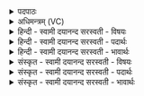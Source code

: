 <details><summary>पदपाठः</summary>

इडा॑म्। अ॒ग्ने॒। पु॒रु॒दꣳस॒मिति॑ पुरु॒ऽदꣳस॑म्। स॒निम्। गोः। श॒श्व॒त्त॒ममिति॑ शश्वत्ऽत॒मम्। हव॑मानाय। सा॒ध॒। स्यात्। नः॒। सु॒नुः। तन॑यः। वि॒जावेति॑ वि॒जाऽवा॑। अग्ने॑। सा। ते॒। सु॒म॒तिरिति॑ सुऽम॒तिः। भू॒तु॒। अ॒स्मेऽइत्य॒स्मे। ५१।
</details>

<details><summary>अधिमन्त्रम् (VC)</summary>

- अग्निर्देवता
- विश्वामित्र ऋषिः
- भुरिगार्षी पङ्क्तिः
- पञ्चमः
</details>

<details><summary>हिन्दी - स्वामी दयानन्द सरस्वती  - विषयः</summary>

मनुष्य गर्भाधानादि संस्कारो से बालकों का संस्कार करें, इस विषय का उपदेश अगले मन्त्र में किया है ॥
</details>

<details><summary>हिन्दी - स्वामी दयानन्द सरस्वती  - पदार्थः</summary>

पदार्थान्वयभाषाः -  हे (अग्ने) विद्वन् ! (ते) आपकी (सा) वह (सुमतिः) सुन्दर बुद्धि (अस्मे) हम लोगों के लिये (भूतु) होवे, जिससे आपका (नः) और हमारा जो (विजावा) विविध प्रकार के ऐश्वर्यों का उत्पादक (सूनुः) उत्पन्न होनेवाला (तनयः) पुत्र (स्यात्) होवे, उस बुद्धि से उस (हवमानाय) विद्या ग्रहण करते हुए के लिये (इडाम्) स्तुति के योग्य वाणी को (गौः) वाणी के सम्बन्ध (शश्वत्तमम्) अनादि रूप अत्यन्त वेदज्ञान को और (पुरुदंसम्) बहुत कर्म जिससे सिद्ध हों, ऐसे (सनिम्) ऋग्वेदादि वेदविभाग को (साध) सिद्ध कीजिये और (अग्ने) हे अध्यापक ! हम लोग भी सिद्ध करें ॥५१ ॥
</details>

<details><summary>हिन्दी - स्वामी दयानन्द सरस्वती  - भावार्थः</summary>

भावार्थभाषाः -  माता-पिता और आचार्य्य को चाहिये कि सावधानी से गर्भाधान आदि संस्कारों की रीति के अनुकूल अच्छे सन्तान उत्पन्न करके उन में वेद, ईश्वर और विद्यायुक्त बुद्धि उत्पन्न करें, क्योंकि ऐसा अन्यधर्म अपत्यसुख का हितकारी कोई नहीं है, ऐसा निश्चय रखना चाहिये ॥५१ ॥
</details>

<details><summary>संस्कृत - स्वामी दयानन्द सरस्वती  - विषयः</summary>

मनुष्यैर्गर्भाधानादिसंस्कारैरपत्यानि संस्कर्तव्यानीत्याह ॥
</details>

<details><summary>संस्कृत - स्वामी दयानन्द सरस्वती  - पदार्थः</summary>

पदार्थान्वयभाषाः -  हे अग्ने ! ते सा सुमतिरस्मे भूतु यया ते नोऽस्माकं च यो विजावा सूनुस्तनयः स्यात्। तया त्वं तस्मै हवमानायेडां गोः शश्वत्तमं पुरुदंसं सनिं साधाग्ने वयं च साध्नुयाम ॥५१ ॥
</details>

<details><summary>संस्कृत - स्वामी दयानन्द सरस्वती  - भावार्थः</summary>

भावार्थभाषाः -  मातापितृभ्यामाचार्य्येण च सावधानतया गर्भाधानादिसंस्काररीत्या सुसन्तानानुत्पाद्य वेदेश्वरविद्यायुक्ता धीरुत्पाद्या। नहीदृशोऽन्यो धर्मोऽपत्यसुखनिधिर्वर्त्तत इति निश्चेतव्यम् ॥५१ ॥
</details>
